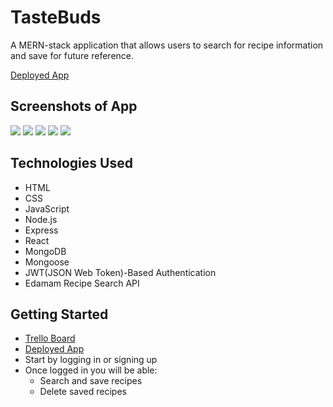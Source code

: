 # TasteBuds

A MERN-stack application that allows users to search for recipe information and save for future reference.

[Deployed App](https://moview-app-cp.herokuapp.com/) 

## Screenshots of App

<img src="https://i.imgur.com/FOBiBRF.jpg" />  
<img src="https://i.imgur.com/9rZOf3n.png" />
<img src="https://i.imgur.com/oeamE6G.png" />  
<img src="https://i.imgur.com/uBwsjcN.png" />
<img src="https://i.imgur.com/VEWbPN9.png" />


## Technologies Used
  - HTML 
  - CSS
  - JavaScript
  - Node.js
  - Express
  - React
  - MongoDB
  - Mongoose
  - JWT(JSON Web Token)-Based Authentication
  - Edamam Recipe Search API

## Getting Started
- [Trello Board](https://trello.com/b/4HtiXI5N/tastebuds)
- [Deployed App](https://taste-buds-cp.herokuapp.com/)
- Start by logging in or signing up
- Once logged in you will be able:
   - Search and save recipes
   - Delete saved recipes
